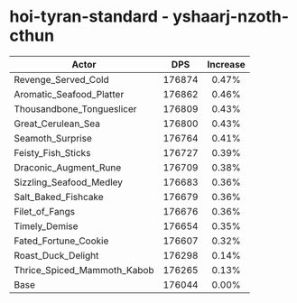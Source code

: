 # hoi-tyran-standard - yshaarj-nzoth-cthun
| Actor | DPS | Increase |
|---|:---:|:---:|
|Revenge_Served_Cold|176874|0.47%|
|Aromatic_Seafood_Platter|176862|0.46%|
|Thousandbone_Tongueslicer|176809|0.43%|
|Great_Cerulean_Sea|176800|0.43%|
|Seamoth_Surprise|176764|0.41%|
|Feisty_Fish_Sticks|176727|0.39%|
|Draconic_Augment_Rune|176709|0.38%|
|Sizzling_Seafood_Medley|176683|0.36%|
|Salt_Baked_Fishcake|176679|0.36%|
|Filet_of_Fangs|176676|0.36%|
|Timely_Demise|176654|0.35%|
|Fated_Fortune_Cookie|176607|0.32%|
|Roast_Duck_Delight|176298|0.14%|
|Thrice_Spiced_Mammoth_Kabob|176265|0.13%|
|Base|176044|0.00%|
